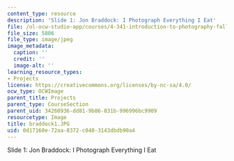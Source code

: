 ```yaml
---
content_type: resource
description: 'Slide 1: Jon Braddock: I Photograph Everything I Eat'
file: /ol-ocw-studio-app/courses/4-341-introduction-to-photography-fall-2002/0d17160e72aa8372c0403143dbdb90a4_braddock1.JPG
file_size: 5806
file_type: image/jpeg
image_metadata:
  caption: ''
  credit: ''
  image-alt: ''
learning_resource_types:
- Projects
license: https://creativecommons.org/licenses/by-nc-sa/4.0/
ocw_type: OCWImage
parent_title: Projects
parent_type: CourseSection
parent_uid: 34260936-dd81-9b86-831b-996996bc9909
resourcetype: Image
title: braddock1.JPG
uid: 0d17160e-72aa-8372-c040-3143dbdb90a4
---
```

Slide 1: Jon Braddock: I Photograph Everything I Eat